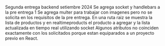 Segunda entrega backend setiembre 2024
Se agrega socket y handlebars a la pre entrega 1
Se agrega multer para trabajar con imagenes pero no se solicita en los requisitos de la pre entrega.
En una ruta raiz se muestra la lista de productos y en realtimeproducts el producto a agregar y la lista actualizada en tiempo real utilizando socket
Algunos atributos no coinciden exactamente con los solicitados porque estan equiparados a un proyecto previo en React.
